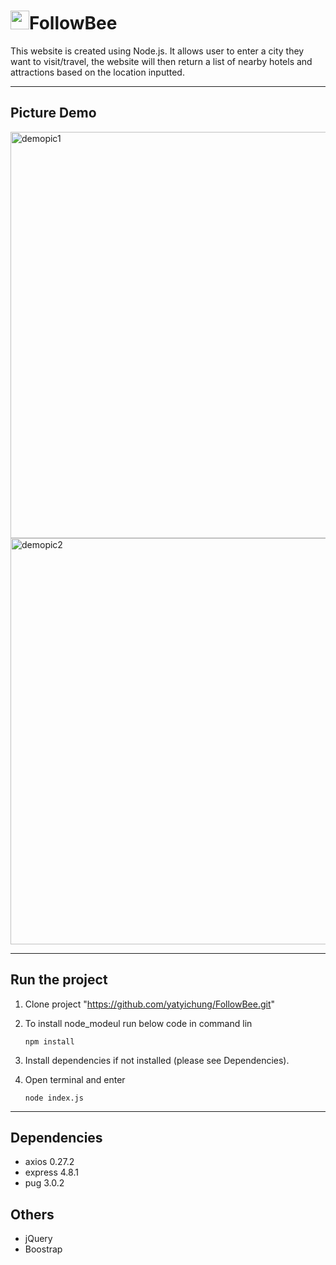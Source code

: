 # <img width="30" src="https://user-images.githubusercontent.com/78622789/181378764-42969d2a-9069-483d-99cf-8eb18e61f2fe.png">FollowBee

This website is created using Node.js. It allows user to enter a city they want to visit/travel, the website will then return a list of nearby hotels and attractions based on the location inputted.

---

## Picture Demo

<img width="650" alt="demopic1" src="https://user-images.githubusercontent.com/78622789/181376055-b11a5216-b2f9-46f5-8791-b652f46a9773.png">

<img width="650" alt="demopic2" src="https://user-images.githubusercontent.com/78622789/181376100-5867a1ce-dee3-4867-97df-855179c8e5d3.png">

---

## Run the project

1) Clone project "https://github.com/yatyichung/FollowBee.git"
2) To install node_modeul run below code in command lin

    ```nodejs
    npm install
    ```

3) Install dependencies if not installed (please see Dependencies).

4) Open terminal and enter

    ```nodejs
    node index.js
    ```

---

## Dependencies

- axios 0.27.2
- express 4.8.1
- pug 3.0.2

## Others

- jQuery
- Boostrap
